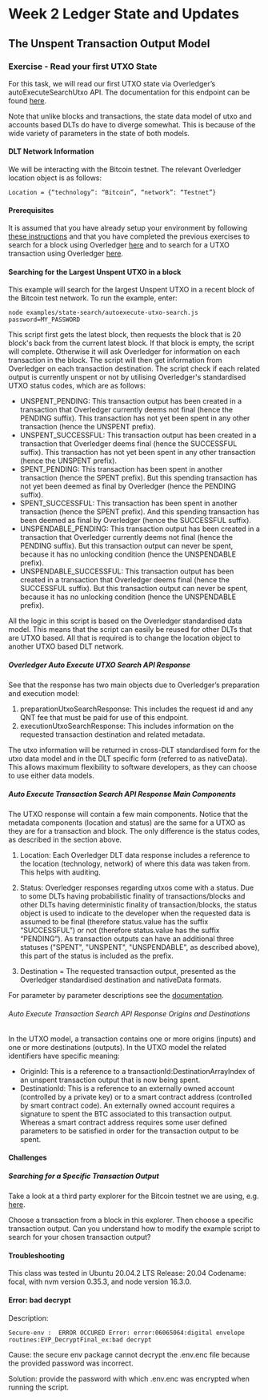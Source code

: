 # Week 2 Ledger State and Updates

## The Unspent Transaction Output Model

### Exercise - Read your first UTXO State

For this task, we will read our first UTXO state via Overledger’s autoExecuteSearchUtxo API. The documentation for this endpoint can be found [here](https://docs.overledger.io/#operation/autoExecuteSearchUtxoRequest). 

Note that unlike blocks and transactions, the state data model of utxo and accounts based DLTs do have to diverge somewhat. This is because of the wide variety of parameters in the state of both models.

#### DLT Network Information

We will be interacting with the Bitcoin testnet. The relevant Overledger location object is as follows:

``Location = {“technology”: “Bitcoin”, “network”: “Testnet”}``

#### Prerequisites

It is assumed that you have already setup your environment by following [these instructions](./CLASS1.md) and that you have completed the previous exercises to search for a block using Overledger [here](./CLASS2.md) and to search for a UTXO transaction using Overledger [here](./CLASS3.md).

#### Searching for the Largest Unspent UTXO in a block

This example will search for the largest Unspent UTXO in a recent block of the Bitcoin test network. To run the example, enter:

`node examples/state-search/autoexecute-utxo-search.js password=MY_PASSWORD`

This script first gets the latest block, then requests the block that is 20 block's back from the current latest block. If that block is empty, the script will complete. Otherwise it will ask Overledger for information on each transaction in the block. The script will then get information from Overledger on each transaction destination. The script check if each related output is currently unspent or not by utilising Overledger's standardised UTXO status codes, which are as follows:

- UNSPENT_PENDING: This transaction output has been created in a transaction that Overledger currently deems not final (hence the PENDING suffix). This transaction has not yet been spent in any other transaction (hence the UNSPENT prefix).
- UNSPENT_SUCCESSFUL: This transaction output has been created in a transaction that Overledger deems final (hence the SUCCESSFUL suffix). This transaction has not yet been spent in any other transaction (hence the UNSPENT prefix).
- SPENT_PENDING: This transaction has been spent in another transaction (hence the SPENT prefix). But this spending transaction has not yet been deemed as final by Overledger (hence the PENDING suffix). 
- SPENT_SUCCESSFUL: This transaction has been spent in another transaction (hence the SPENT prefix). And this spending transaction has been deemed as final by Overledger (hence the SUCCESSFUL suffix). 
- UNSPENDABLE_PENDING: This transaction output has been created in a transaction that Overledger currently deems not final (hence the PENDING suffix). But this transaction output can never be spent, because it has no unlocking condition (hence the UNSPENDABLE prefix).
- UNSPENDABLE_SUCCESSFUL: This transaction output has been created in a transaction that Overledger deems final (hence the SUCCESSFUL suffix). But this transaction output can never be spent, because it has no unlocking condition (hence the UNSPENDABLE prefix).

All the logic in this script is based on the Overledger standardised data model. This means that the script can easily be reused for other DLTs that are UTXO based. All that is required is to change the location object to another UTXO based DLT network.

##### Overledger Auto Execute UTXO Search API Response

See that the response has two main objects due to Overledger’s preparation and execution model:

1. preparationUtxoSearchResponse: This includes the request id and any QNT fee that must be paid for use of this endpoint.
2. executionUtxoSearchResponse: This includes information on the requested transaction destination and related metadata. 

The utxo information will be returned in cross-DLT standardised form for the utxo data model and in the DLT specific form (referred to as nativeData). This allows maximum flexibility to software developers, as they can choose to use either data models.

##### Auto Execute Transaction Search API Response Main Components

The UTXO response will contain a few main components. Notice that the metadata components (location and status) are the same for a UTXO as they are for a transaction and block. The only difference is the status codes, as described in the section above.

1. Location: Each Overledger DLT data response includes a reference to the location (technology, network) of where this data was taken from. This helps with auditing.

2. Status: Overledger responses regarding utxos come with a status. Due to some DLTs having probabilistic finality of transactions/blocks and other DLTs having deterministic finality of transaction/blocks, the status object is used to indicate to the developer when the requested data is assumed to be final (therefore status.value has the suffix “SUCCESSFUL”) or not (therefore status.value has the suffix “PENDING”). As transaction outputs can have an additional three statuses ("SPENT", "UNSPENT", "UNSPENDABLE", as described above), this part of the status is included as the prefix.

3. Destination = The requested transaction output, presented as the Overledger standardised destination and nativeData formats.

For parameter by parameter descriptions see the [documentation](https://docs.overledger.io/#operation/autoExecuteSearchUtxoRequest).

###### Auto Execute Transaction Search API Response Origins and Destinations

In the UTXO model, a transaction contains one or more origins (inputs) and one or more destinations (outputs). In the UTXO model the related identifiers have specific meaning:

- OriginId: This is a reference to a transactionId:DestinationArrayIndex of an unspent transaction output that is now being spent.
- DestinationId: This is a reference to an externally owned account (controlled by a private key) or to a smart contract address (controlled by smart contract code). An externally owned account requires a signature to spent the BTC associated to this transaction output. Whereas a smart contract address requires some user defined parameters to be satisfied in order for the transaction output to be spent. 

#### Challenges

##### Searching for a Specific Transaction Output

Take a look at a third party explorer for the Bitcoin testnet we are using, e.g. [here](https://blockstream.info/testnet/). 

Choose a transaction from a block in this explorer. Then choose a specific transaction output. Can you understand how to modify the example script to search for your chosen transaction output?

#### Troubleshooting
This class was tested in  Ubuntu 20.04.2 LTS Release: 20.04 Codename: focal, with nvm version 0.35.3, and node version 16.3.0. 

#### Error: bad decrypt 

Description:

``Secure-env :  ERROR OCCURED Error: error:06065064:digital envelope routines:EVP_DecryptFinal_ex:bad decrypt``

Cause: the secure env package cannot decrypt the .env.enc file because the provided password was incorrect.

Solution: provide the password with which .env.enc was encrypted when running the script.

